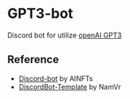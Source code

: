 # GPT3-bot
Discord bot for utilize [openAI GPT3](https://arxiv.org/abs/2005.14165)

## Reference

- [Discord-bot](https://github.com/AINFTs/discord-bot) by AINFTs
- [DiscordBot-Template](https://github.com/NamVr/DiscordBot-Template) by NamVr
